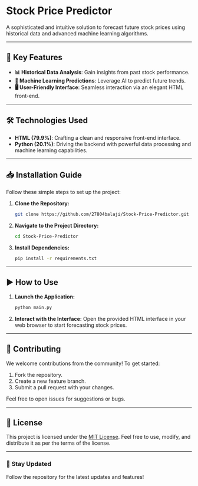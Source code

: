 # Stock Price Predictor

A sophisticated and intuitive solution to forecast future stock prices using historical data and advanced machine learning algorithms.

---

## 🚀 **Key Features**

- **📊 Historical Data Analysis**: Gain insights from past stock performance.
- **🤖 Machine Learning Predictions**: Leverage AI to predict future trends.
- **🖥️ User-Friendly Interface**: Seamless interaction via an elegant HTML front-end.

---

## 🛠️ **Technologies Used**

- **HTML (79.9%)**: Crafting a clean and responsive front-end interface.
- **Python (20.1%)**: Driving the backend with powerful data processing and machine learning capabilities.

---

## 📥 **Installation Guide**

Follow these simple steps to set up the project:

1. **Clone the Repository:**
   ```bash
   git clone https://github.com/27804balaji/Stock-Price-Predictor.git
   ```

2. **Navigate to the Project Directory:**
   ```bash
   cd Stock-Price-Predictor
   ```

3. **Install Dependencies:**
   ```bash
   pip install -r requirements.txt
   ```

---

## ▶️ **How to Use**

1. **Launch the Application:**
   ```bash
   python main.py
   ```

2. **Interact with the Interface:**
   Open the provided HTML interface in your web browser to start forecasting stock prices.

---

## 🤝 **Contributing**

We welcome contributions from the community! To get started:

1. Fork the repository.
2. Create a new feature branch.
3. Submit a pull request with your changes.

Feel free to open issues for suggestions or bugs.

---

## 📜 **License**

This project is licensed under the [MIT License](LICENSE). Feel free to use, modify, and distribute it as per the terms of the license.

---

### 🌟 **Stay Updated**
Follow the repository for the latest updates and features!

